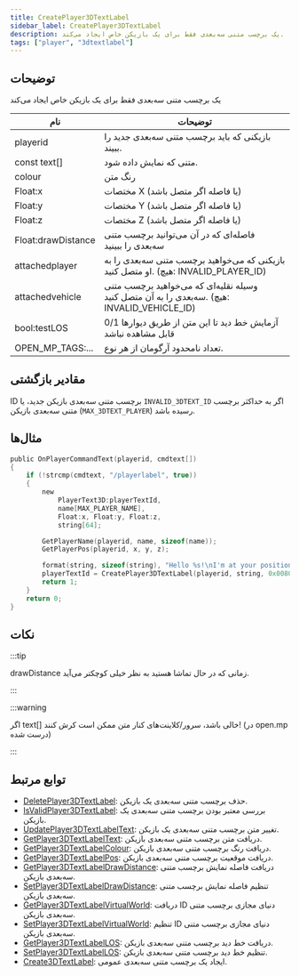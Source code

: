 ```yaml
---
title: CreatePlayer3DTextLabel
sidebar_label: CreatePlayer3DTextLabel
description: یک برچسب متنی سه‌بعدی فقط برای یک بازیکن خاص ایجاد می‌کند.
tags: ["player", "3dtextlabel"]
---
```


## توضیحات

یک برچسب متنی سه‌بعدی فقط برای یک بازیکن خاص ایجاد می‌کند

| نام                | توضیحات                                                                         |
| ------------------ | ------------------------------------------------------------------------------- |
| playerid           | بازیکنی که باید برچسب متنی سه‌بعدی جدید را ببیند.                              |
| const text[]       | متنی که نمایش داده شود.                                                         |
| colour             | رنگ متن                                                                         |
| Float:x            | مختصات X (یا فاصله اگر متصل باشد)                                              |
| Float:y            | مختصات Y (یا فاصله اگر متصل باشد)                                              |
| Float:z            | مختصات Z (یا فاصله اگر متصل باشد)                                              |
| Float:drawDistance | فاصله‌ای که در آن می‌توانید برچسب متنی سه‌بعدی را ببینید                        |
| attachedplayer     | بازیکنی که می‌خواهید برچسب متنی سه‌بعدی را به او متصل کنید. (هیچ: INVALID_PLAYER_ID) |
| attachedvehicle    | وسیله نقلیه‌ای که می‌خواهید برچسب متنی سه‌بعدی را به آن متصل کنید. (هیچ: INVALID_VEHICLE_ID) |
| bool:testLOS       | 0/1 آزمایش خط دید تا این متن از طریق دیوارها قابل مشاهده نباشد                |
| OPEN_MP_TAGS:...   | تعداد نامحدود آرگومان از هر نوع.                                               |

## مقادیر بازگشتی

ID برچسب متنی سه‌بعدی بازیکن جدید، یا `INVALID_3DTEXT_ID` اگر به حداکثر برچسب متنی سه‌بعدی بازیکن (`MAX_3DTEXT_PLAYER`) رسیده باشد.

## مثال‌ها

```c
public OnPlayerCommandText(playerid, cmdtext[])
{
    if (!strcmp(cmdtext, "/playerlabel", true))
    {
        new
            PlayerText3D:playerTextId,
            name[MAX_PLAYER_NAME],
            Float:x, Float:y, Float:z,
            string[64];

        GetPlayerName(playerid, name, sizeof(name));
        GetPlayerPos(playerid, x, y, z);

        format(string, sizeof(string), "Hello %s!\nI'm at your position", name);
        playerTextId = CreatePlayer3DTextLabel(playerid, string, 0x008080FF, x, y, z, 40.0);
        return 1;
    }
    return 0;
}
```

## نکات

:::tip

drawDistance زمانی که در حال تماشا هستید به نظر خیلی کوچکتر می‌آید.

:::

:::warning

اگر text[] خالی باشد، سرور/کلاینت‌های کنار متن ممکن است کرش کنند! (در open.mp درست شده)

:::

## توابع مرتبط

- [DeletePlayer3DTextLabel](DeletePlayer3DTextLabel): حذف برچسب متنی سه‌بعدی یک بازیکن.
- [IsValidPlayer3DTextLabel](IsValidPlayer3DTextLabel): بررسی معتبر بودن برچسب متنی سه‌بعدی یک بازیکن.
- [UpdatePlayer3DTextLabelText](UpdatePlayer3DTextLabelText): تغییر متن برچسب متنی سه‌بعدی یک بازیکن.
- [GetPlayer3DTextLabelText](GetPlayer3DTextLabelText): دریافت متن برچسب متنی سه‌بعدی بازیکن.
- [GetPlayer3DTextLabelColour](GetPlayer3DTextLabelColour): دریافت رنگ برچسب متنی سه‌بعدی بازیکن.
- [GetPlayer3DTextLabelPos](GetPlayer3DTextLabelPos): دریافت موقعیت برچسب متنی سه‌بعدی بازیکن.
- [GetPlayer3DTextLabelDrawDistance](GetPlayer3DTextLabelDrawDistance): دریافت فاصله نمایش برچسب متنی سه‌بعدی بازیکن.
- [SetPlayer3DTextLabelDrawDistance](SetPlayer3DTextLabelDrawDistance): تنظیم فاصله نمایش برچسب متنی سه‌بعدی بازیکن.
- [GetPlayer3DTextLabelVirtualWorld](GetPlayer3DTextLabelVirtualWorld): دریافت ID دنیای مجازی برچسب متنی سه‌بعدی بازیکن.
- [SetPlayer3DTextLabelVirtualWorld](SetPlayer3DTextLabelVirtualWorld): تنظیم ID دنیای مجازی برچسب متنی سه‌بعدی بازیکن.
- [GetPlayer3DTextLabelLOS](GetPlayer3DTextLabelLOS): دریافت خط دید برچسب متنی سه‌بعدی بازیکن.
- [SetPlayer3DTextLabelLOS](SetPlayer3DTextLabelLOS): تنظیم خط دید برچسب متنی سه‌بعدی بازیکن.
- [Create3DTextLabel](Create3DTextLabel): ایجاد یک برچسب متنی سه‌بعدی عمومی.